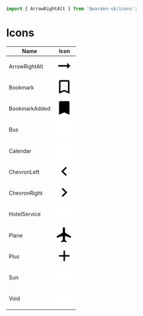 ```ts
import { ArrowRightAlt } from '@warden-sk/icons';
```
# Icons
| Name | Icon |
| --- | :---: |
| ArrowRightAlt | ![ArrowRightAlt](./svg/ArrowRightAlt.svg) |
| Bookmark | ![Bookmark](./svg/Bookmark.svg) |
| BookmarkAdded | ![BookmarkAdded](./svg/BookmarkAdded.svg) |
| Bus | ![Bus](./svg/Bus.svg) |
| Calendar | ![Calendar](./svg/Calendar.svg) |
| ChevronLeft | ![ChevronLeft](./svg/ChevronLeft.svg) |
| ChevronRight | ![ChevronRight](./svg/ChevronRight.svg) |
| HotelService | ![HotelService](./svg/HotelService.svg) |
| Plane | ![Plane](./svg/Plane.svg) |
| Plus | ![Plus](./svg/Plus.svg) |
| Sun | ![Sun](./svg/Sun.svg) |
| Void | ![Void](./svg/Void.svg) |